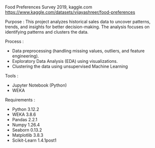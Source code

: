 Food Preferences Survey 2019, kaggle.com https://www.kaggle.com/datasets/vijayashreer/food-preferences

Purpose : This project analyzes historical sales data to uncover patterns, trends, and insights for better decision-making. The analysis focuses on identifying patterns and clusters the data.

Process : 
- Data preprocessing (handling missing values, outliers, and feature engineering).
- Exploratory Data Analysis (EDA) using visualizations.
- Clustering the data using unsupervised Machine Learning

Tools : 
- Jupyter Notebook (Python)
- WEKA

Requirements :
- Python 3.12.2
- WEKA 3.8.6
- Pandas 2.2.1
- Numpy 1.26.4
- Seaborn 0.13.2
- Matplotlib 3.8.3
- Scikit-Learn 1.4.1post1



